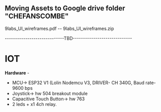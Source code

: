 ## Moving Assets to Google drive folder "CHEFANSCOMBE"
9labs_UI_wireframes.pdf  --
9labs_UI_wireframes.zip









-----------------------------TBD-----------------------------
# IOT

**Hardware** -
* MCU-> ESP32 V1 (Lolin Nodemcu V3, DRIVER- CH 340G, Baud rate- 9600 bps  
* Joystick-> hw 504 breakout module  
* Capacitive Touch Button-> hw 763  
* 2 leds + x1 4ch relay.  

